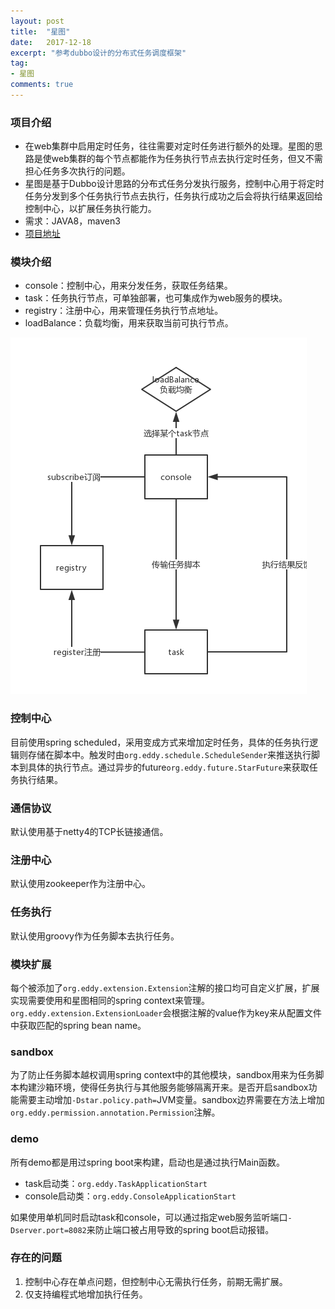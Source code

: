 ```yaml
---
layout: post
title:  "星图"
date:   2017-12-18
excerpt: "参考dubbo设计的分布式任务调度框架"
tag:
- 星图
comments: true
---
```


### 项目介绍

* 在web集群中启用定时任务，往往需要对定时任务进行额外的处理。星图的思路是使web集群的每个节点都能作为任务执行节点去执行定时任务，但又不需担心任务多次执行的问题。
* 星图是基于Dubbo设计思路的分布式任务分发执行服务，控制中心用于将定时任务分发到多个任务执行节点去执行，任务执行成功之后会将执行结果返回给控制中心，以扩展任务执行能力。
* 需求：JAVA8，maven3
* [项目地址](https://github.com/justice-code/star-map)

### 模块介绍

* console：控制中心，用来分发任务，获取任务结果。
* task：任务执行节点，可单独部署，也可集成作为web服务的模块。
* registry：注册中心，用来管理任务执行节点地址。
* loadBalance：负载均衡，用来获取当前可执行节点。

![模块](https://raw.githubusercontent.com/justice-code/star-map/master/wiki/resources/static/star-map.png)

### 控制中心

目前使用spring scheduled，采用变成方式来增加定时任务，具体的任务执行逻辑则存储在脚本中。触发时由```org.eddy.schedule.ScheduleSender```来推送执行脚本到具体的执行节点。通过异步的future```org.eddy.future.StarFuture```来获取任务执行结果。

### 通信协议

默认使用基于netty4的TCP长链接通信。

### 注册中心

默认使用zookeeper作为注册中心。

### 任务执行

默认使用groovy作为任务脚本去执行任务。

### 模块扩展

每个被添加了```org.eddy.extension.Extension```注解的接口均可自定义扩展，扩展实现需要使用和星图相同的spring context来管理。```org.eddy.extension.ExtensionLoader```会根据注解的value作为key来从配置文件中获取匹配的spring bean name。

### sandbox

为了防止任务脚本越权调用spring context中的其他模块，sandbox用来为任务脚本构建沙箱环境，使得任务执行与其他服务能够隔离开来。是否开启sandbox功能需要主动增加```-Dstar.policy.path=```JVM变量。sandbox边界需要在方法上增加```org.eddy.permission.annotation.Permission```注解。

### demo

所有demo都是用过spring boot来构建，启动也是通过执行Main函数。

* task启动类：```org.eddy.TaskApplicationStart```
* console启动类：```org.eddy.ConsoleApplicationStart```

如果使用单机同时启动task和console，可以通过指定web服务监听端口```-Dserver.port=8082```来防止端口被占用导致的spring boot启动报错。

### 存在的问题

1. 控制中心存在单点问题，但控制中心无需执行任务，前期无需扩展。
2. 仅支持编程式地增加执行任务。